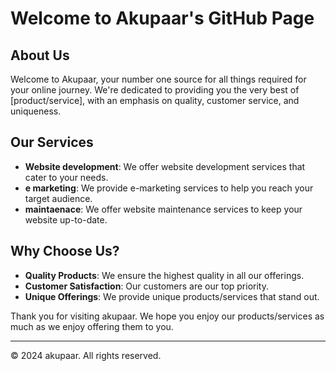 # Welcome to Akupaar's GitHub Page

## About Us
Welcome to Akupaar, your number one source for all things required for your online journey. We're dedicated to providing you the very best of [product/service], with an emphasis on quality, customer service, and uniqueness.

## Our Services
- **Website development**: We offer website development services that cater to your needs.
- **e marketing**: We provide e-marketing services to help you reach your target audience.
- **maintaenace**: We offer website maintenance services to keep your website up-to-date.

## Why Choose Us?
- **Quality Products**: We ensure the highest quality in all our offerings.
- **Customer Satisfaction**: Our customers are our top priority.
- **Unique Offerings**: We provide unique products/services that stand out.

Thank you for visiting akupaar. We hope you enjoy our products/services as much as we enjoy offering them to you.

---

© 2024 akupaar. All rights reserved.